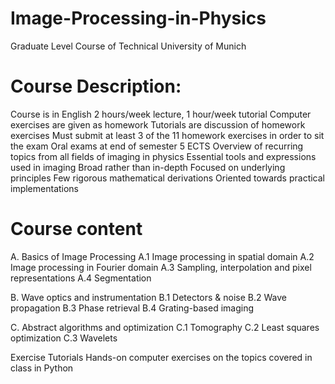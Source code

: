 # Image-Processing-in-Physics

Graduate Level Course of Technical University of Munich

# Course Description:

Course is in English
2 hours/week lecture, 1 hour/week tutorial
Computer exercises are given as homework
Tutorials are discussion of homework exercises
Must submit at least 3 of the 11 homework exercises in order to sit the exam
Oral exams at end of semester
5 ECTS
Overview of recurring topics from all fields of imaging in physics
Essential tools and expressions used in imaging
Broad rather than in-depth
Focused on underlying principles
Few rigorous mathematical derivations
Oriented towards practical implementations

# Course content
A. Basics of Image Processing
A.1 Image processing in spatial domain
A.2 Image processing in Fourier domain
A.3 Sampling, interpolation and pixel representations
A.4 Segmentation

B.	Wave	optics	and	instrumentation
B.1	Detectors	&	noise
B.2	Wave	propagation
B.3	Phase	retrieval
B.4	Grating-based	imaging

C.	Abstract	algorithms	and	optimization
C.1	Tomography
C.2	Least	squares	optimization
C.3	Wavelets

Exercise Tutorials
Hands-on computer exercises on the topics covered in class in Python

